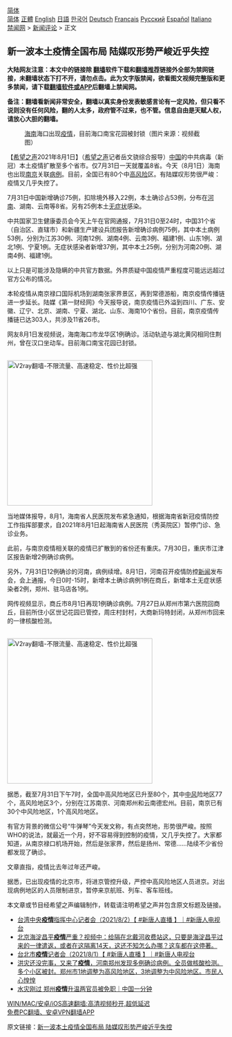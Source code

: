  <!-- 面包屑导航 --> <div class="breadcrumb"><!-- GTranslate: https://gtranslate.io/ -->  <div class="switcher notranslate">  <div class="selected">  <a href="#" onclick="return false;"> 简体</a>  </div>  <div class="option">  <a href="https://www.bannedbook.org" onclick="doGTranslate('zh-CN|zh-CN');jQuery('div.switcher div.selected a').html(jQuery(this).html());return false;" title="简体中文" class="nturl selected"> 简体</a>  <a href="https://www.bannedbook.org/zh-tw/" onclick="doGTranslate('zh-CN|zh-TW');jQuery('div.switcher div.selected a').html(jQuery(this).html());return false;" title="繁體中文" class="nturl"> 正體</a>  <a href="https://www.bannedbook.org/en/" onclick="doGTranslate('zh-CN|en');jQuery('div.switcher div.selected a').html(jQuery(this).html());return false;" title="English" class="nturl"> English</a>  <a href="https://www.bannedbook.org/ja/" onclick="doGTranslate('zh-CN|ja');jQuery('div.switcher div.selected a').html(jQuery(this).html());return false;" title="日本語" class="nturl"> 日語</a>  <a href="https://www.bannedbook.org/ko/" onclick="doGTranslate('zh-CN|ko');jQuery('div.switcher div.selected a').html(jQuery(this).html());return false;" title="한국어" class="nturl"> 한국어</a>  <a href="https://www.bannedbook.org/de/" onclick="doGTranslate('zh-CN|de');jQuery('div.switcher div.selected a').html(jQuery(this).html());return false;" title="Deutsch" class="nturl"> Deutsch</a>  <a href="https://www.bannedbook.org/fr/" onclick="doGTranslate('zh-CN|fr');jQuery('div.switcher div.selected a').html(jQuery(this).html());return false;" title="Français" class="nturl"> Français</a>  <a href="https://www.bannedbook.org/ru/" onclick="doGTranslate('zh-CN|ru');jQuery('div.switcher div.selected a').html(jQuery(this).html());return false;" title="Русский" class="nturl"> Русский</a>  <a href="https://www.bannedbook.org/es/" onclick="doGTranslate('zh-CN|es');jQuery('div.switcher div.selected a').html(jQuery(this).html());return false;" title="Español" class="nturl"> Español</a>  <a href="https://www.bannedbook.org/it/" onclick="doGTranslate('zh-CN|it');jQuery('div.switcher div.selected a').html(jQuery(this).html());return false;" title="Italiano" class="nturl"> Italiano</a>  </div>  </div>      <div class='breadcrumb-sub'><!-- Breadcrumb NavXT 6.3.0 --> <a href="https://www.bannedbook.org/" class="home">禁闻网</a> &gt; <a href="https://www.bannedbook.org/bnews/comments/" class="category">新闻评论</a> &gt; 正文</div></div><h2>新一波本土疫情全国布局 陆媒叹形势严峻近乎失控</h2> <p class="notice"><b>大陆网友注意：本文中的链接除 <a href="https://github.com/bannedbook/fanqiang" >翻墙</a>软件下载和<a href="https://github.com/killgcd/justmysocks/blob/master/README.md">翻墙推荐</a>链接外全部为禁网链接，未翻墙状态下打不开，请勿点击。此为文字版禁闻，欲看图文视频完整版和更多禁闻，请下载<a href="https://github.com/bannedbook/fanqiang">翻墙软件或APP</a>后翻墙上禁闻网。</p><p>备注：翻墙看新闻非常安全，翻墙以真实身份发表敏感言论有一定风险，但只看不说则没有任何风险，翻的人太多，政府管不过来，也不管。信息自由是天赋人权，请放心大胆的翻墙。</b></p>  <div class="entry"> <figure><figcaption><a href="https://www.bannedbook.org/bnews/tag/%e6%b5%b7%e5%8d%97/" class="st_tag internal_tag" rel="tag" title="标签 海南 下的日志">海南</a>海口出现<a href="https://www.bannedbook.org/bnews/tag/%E7%96%AB%E6%83%85/" class="st_tag internal_tag" rel="tag" title="标签 疫情 下的日志">疫情</a>，目前海口南宝花园被封锁（图片来源：视频截图）</figcaption></figure> <p>【<span class='wp_keywordlink_affiliate'><a href="https://www.soundofhope.org" title="希望之声" target="_blank">希望之声</a></span>2021年8月1日】（<a href="https://www.bannedbook.org/bnews/tag/%e5%b8%8c%e6%9c%9b%e4%b9%8b%e5%a3%b0/" class="st_tag internal_tag" rel="tag" title="标签 希望之声 下的日志">希望之声</a>记者岳文骁综合报导）<span class='wp_keywordlink_affiliate'><a href="https://www.bannedbook.org/" title="中国" target="_blank">中国</a></span>的中共病毒（新冠）本土疫情扩散至多个省市。仅7月31日一天就覆盖8省。今天（8月1日）海南也出现<a href="https://www.bannedbook.org/bnews/tag/%e5%8d%97%e4%ba%ac/" class="st_tag internal_tag" rel="tag" title="标签 南京 下的日志">南京</a>关联<a href="https://www.bannedbook.org/bnews/tag/%E7%97%85%E4%BE%8B/" class="st_tag internal_tag" rel="tag" title="标签 病例 下的日志">病例</a>。目前，全国已有80个中<a href="https://www.bannedbook.org/bnews/tag/%E9%AB%98%E9%A3%8E%E9%99%A9/" class="st_tag internal_tag" rel="tag" title="标签 高风险 下的日志">高风险</a>区。有陆媒叹形势很严峻：疫情又几乎失控了。</p> <p>7月31日中国新增确诊75例，扣除境外移入22例，本土确诊占53例，分布在<a href="https://www.bannedbook.org/bnews/tag/%e6%b2%b3%e5%8d%97/" class="st_tag internal_tag" rel="tag" title="标签 河南 下的日志">河南</a>、湖南、云南等8省。另有25例本土<a href="https://www.bannedbook.org/bnews/tag/%E6%97%A0%E7%97%87%E7%8A%B6/" class="st_tag internal_tag" rel="tag" title="标签 无症状 下的日志">无症状</a>感染。</p> <p>中共国家卫生健康委员会今天上午在官网通报，7月31日0至24时，中国31个省（自治区、直辖市）和新疆生产建设兵团报告新增确诊病例75例，其中本土病例53例，分别为江苏30例、河南12例、湖南4例、云南3例、福建1例、山东1例、湖北1例、宁夏1例。无症状感染者新增37例，其中本土25例，分别为河南20例、湖南4例、福建1例。</p> <p>以上只是可能涉及隐瞒的中共官方数据。外界质疑中国疫情严重程度可能远远超过官方公布的情况。</p>  <p>本轮疫情从南京禄口国际机场到湖南张家界景区，再到常德游船，南京疫情传播链进一步延长。陆媒《第一财经网》今天报导说，南京疫情已外溢到四川、广东、安徽、辽宁、北京、湖南、宁夏、湖北、山东、海南10个省份。目前，南京疫情传播链已达303人，共涉及11省26市。</p> <p>网友8月1日发视频说，海南海口市龙华区1例确诊。活动轨迹与湖北黄冈相同住荆州，曾在汉口坐动车。目前海口南宝花园已封锁。</p> <p><br/><a href="https://github.com/bannedbook/fanqiang/wiki/V2ray%E6%9C%BA%E5%9C%BA"><img src="https://raw.githubusercontent.com/bannedbook/fanqiang/master/v2ss/images/v2free.jpg" width="336" alt="V2ray翻墙-不限流量、高速稳定、性价比超强"></a><br/></p> <p>当地媒体报导，8月1，海南省人民医院发布紧急通知，根据海南省新冠疫情防控工作指挥部要求，自2021年8月1日起海南省人民医院（秀英院区）暂停门诊、急诊业务。</p>  <p>此前，与南京疫情相关联的疫情已扩散到的省份还有重庆。7月30日，重庆市江津区报告新增2例确诊病例。</p> <p>另外，7月31日12例确诊的河南，病例续增。8月1日，河南召开疫情防控<span class='wp_keywordlink_affiliate'><a href="https://www.bannedbook.org/" title="新闻">新闻</a></span>发布会，会上通报，今日0时-15时，新增本土确诊病例1例在商丘，新增本土无症状感染者2例，郑州、驻马店各1例。</p> <p>网传视频显示，商丘市8月1日再现1例确诊病例。7月27日从郑州市第六医院回商丘，目前所住小区世记花园已管控，周庄村封村，大商新玛特封闭，从郑州市回来的一律核酸检测。</p> <p><br/><a href="https://github.com/bannedbook/fanqiang/wiki/V2ray%E6%9C%BA%E5%9C%BA"><img src="https://raw.githubusercontent.com/bannedbook/fanqiang/master/v2ss/images/v2free.jpg" width="336" alt="V2ray翻墙-不限流量、高速稳定、性价比超强"></a><br/></p>  <p>据悉，截至7月31日下午7时，全国中高风险地区已升至80个，其中<a href="https://www.bannedbook.org/bnews/tag/%E4%B8%AD%E9%A3%8E/" class="st_tag internal_tag" rel="tag" title="标签 中风 下的日志">中风</a>险地区77个，高风险地区3个，分别在江苏南京、河南郑州和云南德宏州。目前，南京已有30个中风险地区，1个高风险地区。</p> <p>有官方背景的微信公号“牛弹琴”今天发文称，有点突然地，形势很严峻。按照WHO的说法，就最近一个月，好不容易得到控制的疫情，又几乎失控了。大家都知道，从南京禄口机场开始，然后是张家界，然后是扬州、常德……陆续不少省份都发现了确诊。</p> <p>文章直指，疫情比去年过年还严峻。</p> <p>据悉，已出现疫情的北京市，将进京管控升级，严控中高风险地区人员进京。对出现病例地区的人员限制进京，暂停来京航班、列车、客车班线。</p>  <p>本文章或节目经希望之声编辑制作，转载请注明希望之声并包含原文标题及链接。 </p> <ul class='op-related-articles' title='相关阅读'> <li><a href='https://www.bannedbook.org/bnews/bannedvideo/20210801/1598286.html' target='_blank'>台湾中央<b>疫情</b>指挥中心记者会（2021/8/2）【 #新唐人直播 】｜#新唐人电视台</a></li> <li><a href='https://www.bannedbook.org/bnews/bannedvideo/20210801/1598218.html' target='_blank'>北京海淀昌平<b>疫情</b>严重？视频中：给隔在北戴河收费站这，只要是海淀昌平过来的一律遣返，或者在这隔离14天，这还不知怎么办哪？这车都在这停著。</a></li> <li><a href='https://www.bannedbook.org/bnews/bannedvideo/20210801/1598215.html' target='_blank'>台北市<b>疫情</b>记者会（2021/8/1）【 #新唐人直播 】｜#新唐人电视台</a></li> <li><a href='https://www.bannedbook.org/bnews/bannedvideo/20210801/1598190.html' target='_blank'>洪灾还没完事，又来了<b>疫情</b>，河南郑州发现多例确诊病例。全员做核酸检测。多个小区被封。郑州市1地调整为高风险地区，3地调整为中风险地区。市民人心惶惶</a></li> <li><a href='https://www.bannedbook.org/bnews/taiwannews/20210801/1598183.html' target='_blank'>水灾刚过 郑州<b>疫情</b>升温两官员被免职｜中国一分钟</a></li> </ul> <p class="texttj"> <a href="https://github.com/bannedbook/fanqiang/wiki/V2ray%E6%9C%BA%E5%9C%BA" target="_blank">WIN/MAC/安卓/iOS高速翻墙:高清视频秒开,超低延迟</a><br/> <a href="https://github.com/bannedbook/fanqiang/wiki/%E7%A6%81%E9%97%BB%E7%BD%91%E5%AE%89%E5%8D%93%E7%BF%BB%E5%A2%99%E6%96%B0%E9%97%BBAPP" target="_blank">免费PC翻墙、安卓VPN翻墙APP</a></p><p>原文链接：<a class="src_link"  href="https://www.soundofhope.org/post/531287" target="_blank">新一波本土疫情全国布局 陆媒叹形势严峻近乎失控</a></p><a name='sharetosocial'></a>  <div style="margin-bottom:5px;padding-bottom:5px;clear:both"> <div id="archive-pix-1" class="banner-ads"> <!-- AuctionX Display platform tag START --> <div id="26318x728x90x621x_ADSLOT2" clicktrack="%%CLICK_URL_ESC%%"></div> <!-- AuctionX Display platform tag END --> </div> <div id="archive-pix-2" class="banner-ads"> <!-- AuctionX Display platform tag START --> <div id="26315x300x250x621x_ADSLOT2" clicktrack="%%CLICK_URL_ESC%%"></div> <!-- AuctionX Display platform tag END --> </div> </div>  <div id="archive-pix-1" class="banner-ads"> <!-- AuctionX Display platform tag START --> <div id="26318x728x90x621x_ADSLOT3" clicktrack="%%CLICK_URL_ESC%%"></div> <!-- AuctionX Display platform tag END --> </div> </div><!--END ENTRY--> 